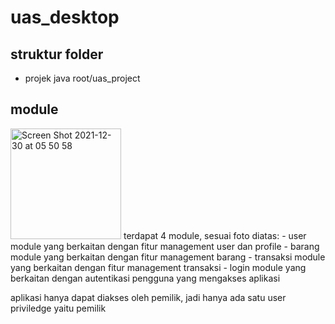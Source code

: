 # uas_desktop
## struktur folder
- projek java
root/uas_project
## module
<img width="177" alt="Screen Shot 2021-12-30 at 05 50 58" src="https://user-images.githubusercontent.com/65596335/147709245-9ad8dcdb-3f38-4ee3-bdc4-cd1a29d3de8c.png">
terdapat 4 module, sesuai foto diatas:
- user
module yang berkaitan dengan fitur management user dan profile
- barang
module yang berkaitan dengan fitur management barang
- transaksi
module yang berkaitan dengan fitur management transaksi
- login
module yang berkaitan dengan autentikasi pengguna yang mengakses aplikasi

aplikasi hanya dapat diakses oleh pemilik, jadi hanya ada satu user priviledge yaitu pemilik


